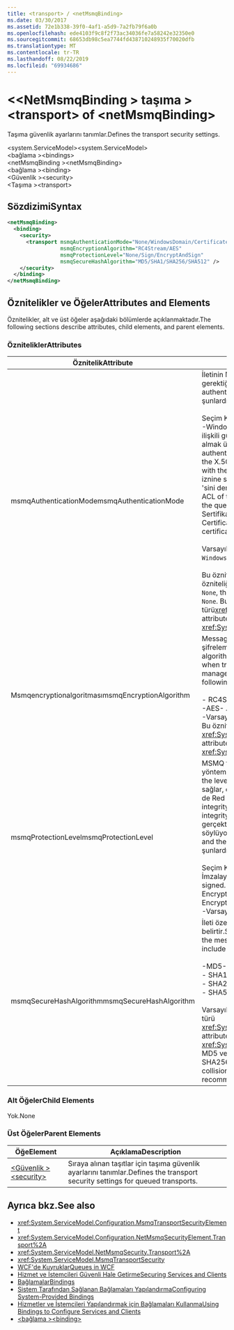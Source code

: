 ```yaml
---
title: <transport> / <netMsmqBinding>
ms.date: 03/30/2017
ms.assetid: 72e1b338-39f0-4af1-a5d9-7a2fb79f6a0b
ms.openlocfilehash: ede4103f9c8f2f73ac34036fe7a58242e32350e0
ms.sourcegitcommit: 68653db98c5ea7744fd438710248935f70020dfb
ms.translationtype: MT
ms.contentlocale: tr-TR
ms.lasthandoff: 08/22/2019
ms.locfileid: "69934686"
---
```

# <a name="transport-of-netmsmqbinding"></a><span data-ttu-id="f5474-102">\<\<NetMsmqBinding > taşıma ></span><span class="sxs-lookup"><span data-stu-id="f5474-102">\<transport> of \<netMsmqBinding></span></span>
<span data-ttu-id="f5474-103">Taşıma güvenlik ayarlarını tanımlar.</span><span class="sxs-lookup"><span data-stu-id="f5474-103">Defines the transport security settings.</span></span>  
  
 <span data-ttu-id="f5474-104">\<system.ServiceModel></span><span class="sxs-lookup"><span data-stu-id="f5474-104">\<system.ServiceModel></span></span>  
<span data-ttu-id="f5474-105">\<bağlama ></span><span class="sxs-lookup"><span data-stu-id="f5474-105">\<bindings></span></span>  
<span data-ttu-id="f5474-106">\<netMsmqBinding ></span><span class="sxs-lookup"><span data-stu-id="f5474-106">\<netMsmqBinding></span></span>  
<span data-ttu-id="f5474-107">\<bağlama ></span><span class="sxs-lookup"><span data-stu-id="f5474-107">\<binding></span></span>  
<span data-ttu-id="f5474-108">\<Güvenlik ></span><span class="sxs-lookup"><span data-stu-id="f5474-108">\<security></span></span>  
<span data-ttu-id="f5474-109">\<Taşıma ></span><span class="sxs-lookup"><span data-stu-id="f5474-109">\<transport></span></span>  
  
## <a name="syntax"></a><span data-ttu-id="f5474-110">Sözdizimi</span><span class="sxs-lookup"><span data-stu-id="f5474-110">Syntax</span></span>  
  
```xml  
<netMsmqBinding>
  <binding>
    <security>
      <transport msmqAuthenticationMode="None/WindowsDomain/Certificate"
                 msmqEncryptionAlgorithm="RC4Stream/AES"
                 msmqProtectionLevel="None/Sign/EncryptAndSign"
                 msmqSecureHashAlgorithm="MD5/SHA1/SHA256/SHA512" />
    </security>
  </binding>
</netMsmqBinding>
```  
  
## <a name="attributes-and-elements"></a><span data-ttu-id="f5474-111">Öznitelikler ve Öğeler</span><span class="sxs-lookup"><span data-stu-id="f5474-111">Attributes and Elements</span></span>  
 <span data-ttu-id="f5474-112">Öznitelikler, alt ve üst öğeler aşağıdaki bölümlerde açıklanmaktadır.</span><span class="sxs-lookup"><span data-stu-id="f5474-112">The following sections describe attributes, child elements, and parent elements.</span></span>  
  
### <a name="attributes"></a><span data-ttu-id="f5474-113">Öznitelikler</span><span class="sxs-lookup"><span data-stu-id="f5474-113">Attributes</span></span>  
  
|<span data-ttu-id="f5474-114">Öznitelik</span><span class="sxs-lookup"><span data-stu-id="f5474-114">Attribute</span></span>|<span data-ttu-id="f5474-115">Açıklama</span><span class="sxs-lookup"><span data-stu-id="f5474-115">Description</span></span>|  
|---------------|-----------------|  
|<span data-ttu-id="f5474-116">msmqAuthenticationMode</span><span class="sxs-lookup"><span data-stu-id="f5474-116">msmqAuthenticationMode</span></span>|<span data-ttu-id="f5474-117">İletinin MSMQ taşıması tarafından nasıl doğrulanabilmesi gerektiğini belirtir.</span><span class="sxs-lookup"><span data-stu-id="f5474-117">Specifies how the message must be authenticated by the MSMQ transport.</span></span> <span data-ttu-id="f5474-118">Geçerli değerler şunlardır:</span><span class="sxs-lookup"><span data-stu-id="f5474-118">Valid values include the following:</span></span><br /><br /> <span data-ttu-id="f5474-119">Seçim Kimlik doğrulaması yok.</span><span class="sxs-lookup"><span data-stu-id="f5474-119">-   None: No authentication.</span></span><br /><span data-ttu-id="f5474-120">-WindowsDomain: Kimlik doğrulama mekanizması, iletiyle ilişkili güvenlik tanımlayıcısı için X. 509.440 sertifikasını almak üzere Active Directory kullanır.</span><span class="sxs-lookup"><span data-stu-id="f5474-120">-   WindowsDomain: The authentication mechanism uses Active Directory to retrieve the X.509 certificate for the security identifier associated with the message.</span></span> <span data-ttu-id="f5474-121">Bu daha sonra kullanıcının sıra için yazma iznine sahip olduğundan emin olmak üzere kuyruğun ACL 'sini denetlemek için kullanılır.</span><span class="sxs-lookup"><span data-stu-id="f5474-121">This is then used to check the ACL of the queue to ensure the user has write permission for the queue.</span></span><br /><span data-ttu-id="f5474-122">Sertifika Kanal, sertifika deposundan sertifikayı alır.</span><span class="sxs-lookup"><span data-stu-id="f5474-122">-   Certificate: The channel retrieves the certificate from the certificate store.</span></span><br /><br /> <span data-ttu-id="f5474-123">Varsayılan, `WindowsDomain` değeridir.</span><span class="sxs-lookup"><span data-stu-id="f5474-123">The default is `WindowsDomain`.</span></span><br /><br /> <span data-ttu-id="f5474-124">Bu öznitelik olarak `None`ayarlandıysa `msmqProtectionLevel` , özniteliği de olarak `None`ayarlanmalıdır.</span><span class="sxs-lookup"><span data-stu-id="f5474-124">If this attribute is set to `None`, the `msmqProtectionLevel` attribute must also be set to `None`.</span></span> <span data-ttu-id="f5474-125">Bu öznitelik türü<xref:System.ServiceModel.MsmqAuthenticationMode></span><span class="sxs-lookup"><span data-stu-id="f5474-125">This attribute is of type <xref:System.ServiceModel.MsmqAuthenticationMode></span></span>|  
|<span data-ttu-id="f5474-126">Msmqencryptionalgoritması</span><span class="sxs-lookup"><span data-stu-id="f5474-126">msmqEncryptionAlgorithm</span></span>|<span data-ttu-id="f5474-127">Message Queue yöneticileri arasında ileti aktarılırken ileti şifreleme için kullanılacak algoritmayı belirtir.</span><span class="sxs-lookup"><span data-stu-id="f5474-127">Specifies the algorithm to be used for message encryption on the wire when transferring messages between message queue managers.</span></span> <span data-ttu-id="f5474-128">Geçerli değerler şunlardır:</span><span class="sxs-lookup"><span data-stu-id="f5474-128">Valid values include the following:</span></span><br /><br /> <span data-ttu-id="f5474-129">- RC4Stream</span><span class="sxs-lookup"><span data-stu-id="f5474-129">-   RC4Stream</span></span><br /><span data-ttu-id="f5474-130">-AES</span><span class="sxs-lookup"><span data-stu-id="f5474-130">-   AES</span></span><br /><span data-ttu-id="f5474-131">-Varsayılan değer `RC4Stream`.</span><span class="sxs-lookup"><span data-stu-id="f5474-131">-   The default value is `RC4Stream`.</span></span> <span data-ttu-id="f5474-132">Bu öznitelik türü <xref:System.ServiceModel.MsmqEncryptionAlgorithm>.</span><span class="sxs-lookup"><span data-stu-id="f5474-132">This attribute is of type <xref:System.ServiceModel.MsmqEncryptionAlgorithm>.</span></span>|  
|<span data-ttu-id="f5474-133">msmqProtectionLevel</span><span class="sxs-lookup"><span data-stu-id="f5474-133">msmqProtectionLevel</span></span>|<span data-ttu-id="f5474-134">MSMQ taşıması düzeyinde iletilerin güvenli hale getirilme yöntemini belirtir.</span><span class="sxs-lookup"><span data-stu-id="f5474-134">Specifies the way messages are secured at the level of the MSMQ transport.</span></span> <span data-ttu-id="f5474-135">Şifreleme ileti bütünlüğünü sağlar, oturum açma ve şifreleme hem ileti bütünlüğünü hem de Red olmamasını sağlar.</span><span class="sxs-lookup"><span data-stu-id="f5474-135">Encryption ensures message integrity, while sign and encrypt ensures both message integrity and non-repudiation.</span></span> <span data-ttu-id="f5474-136">Diğer bir deyişle, ileti gerçekten gönderenden geldi ve gönderen kim olduğunu söylüyor.</span><span class="sxs-lookup"><span data-stu-id="f5474-136">That is, the message indeed came from the sender and the sender is who he says he is.</span></span> <span data-ttu-id="f5474-137">Geçerli değerler şunlardır:</span><span class="sxs-lookup"><span data-stu-id="f5474-137">Valid values include the following:</span></span><br /><br /> <span data-ttu-id="f5474-138">Seçim Koruma yok.</span><span class="sxs-lookup"><span data-stu-id="f5474-138">-   None: No protection.</span></span><br /><span data-ttu-id="f5474-139">İmzalayabilirsiniz İletiler imzalanır.</span><span class="sxs-lookup"><span data-stu-id="f5474-139">-   Sign: Messages are signed.</span></span><br /><span data-ttu-id="f5474-140">EncryptAndSign özelliğini İletiler şifrelenir ve imzalanır.</span><span class="sxs-lookup"><span data-stu-id="f5474-140">-   EncryptAndSign: Messages are encrypted and signed.</span></span><br /><span data-ttu-id="f5474-141">-Varsayılan `Sign`değer.</span><span class="sxs-lookup"><span data-stu-id="f5474-141">-   The default is `Sign`.</span></span>|  
|<span data-ttu-id="f5474-142">msmqSecureHashAlgorithm</span><span class="sxs-lookup"><span data-stu-id="f5474-142">msmqSecureHashAlgorithm</span></span>|<span data-ttu-id="f5474-143">İleti özetinin bilgi işlem için kullanılacak karma algoritmasını belirtir.</span><span class="sxs-lookup"><span data-stu-id="f5474-143">Specifies the hash algorithm to be used for computing the message digest.</span></span> <span data-ttu-id="f5474-144">Geçerli değerler şunlardır:</span><span class="sxs-lookup"><span data-stu-id="f5474-144">Valid values include the following:</span></span><br /><br /> <span data-ttu-id="f5474-145">-MD5</span><span class="sxs-lookup"><span data-stu-id="f5474-145">-   MD5</span></span><br /><span data-ttu-id="f5474-146">-   SHA1</span><span class="sxs-lookup"><span data-stu-id="f5474-146">-   SHA1</span></span><br /><span data-ttu-id="f5474-147">-   SHA256</span><span class="sxs-lookup"><span data-stu-id="f5474-147">-   SHA256</span></span><br /><span data-ttu-id="f5474-148">-   SHA512</span><span class="sxs-lookup"><span data-stu-id="f5474-148">-   SHA512</span></span><br /><br /> <span data-ttu-id="f5474-149">Varsayılan, `SHA1` değeridir.</span><span class="sxs-lookup"><span data-stu-id="f5474-149">The default is `SHA1`.</span></span> <span data-ttu-id="f5474-150">Bu öznitelik türü <xref:System.ServiceModel.MsmqSecureHashAlgorithm>.</span><span class="sxs-lookup"><span data-stu-id="f5474-150">This attribute is of type <xref:System.ServiceModel.MsmqSecureHashAlgorithm>.</span></span><br><span data-ttu-id="f5474-151">MD5 ve SHA1 ile ilgili çarpışma sorunları nedeniyle, Microsoft SHA256 veya daha iyi bir performans öneriyor.</span><span class="sxs-lookup"><span data-stu-id="f5474-151">Due to collision problems with MD5 and SHA1, Microsoft recommends SHA256 or better.</span></span>|  
  
### <a name="child-elements"></a><span data-ttu-id="f5474-152">Alt Öğeler</span><span class="sxs-lookup"><span data-stu-id="f5474-152">Child Elements</span></span>  
 <span data-ttu-id="f5474-153">Yok.</span><span class="sxs-lookup"><span data-stu-id="f5474-153">None</span></span>  
  
### <a name="parent-elements"></a><span data-ttu-id="f5474-154">Üst Öğeler</span><span class="sxs-lookup"><span data-stu-id="f5474-154">Parent Elements</span></span>  
  
|<span data-ttu-id="f5474-155">Öğe</span><span class="sxs-lookup"><span data-stu-id="f5474-155">Element</span></span>|<span data-ttu-id="f5474-156">Açıklama</span><span class="sxs-lookup"><span data-stu-id="f5474-156">Description</span></span>|  
|-------------|-----------------|  
|[<span data-ttu-id="f5474-157">\<Güvenlik ></span><span class="sxs-lookup"><span data-stu-id="f5474-157">\<security></span></span>](security-of-netmsmqbinding.md)|<span data-ttu-id="f5474-158">Sıraya alınan taşıtlar için taşıma güvenlik ayarlarını tanımlar.</span><span class="sxs-lookup"><span data-stu-id="f5474-158">Defines the transport security settings for queued transports.</span></span>|  
  
## <a name="see-also"></a><span data-ttu-id="f5474-159">Ayrıca bkz.</span><span class="sxs-lookup"><span data-stu-id="f5474-159">See also</span></span>

- <xref:System.ServiceModel.Configuration.MsmqTransportSecurityElement>
- <xref:System.ServiceModel.Configuration.NetMsmqSecurityElement.Transport%2A>
- <xref:System.ServiceModel.NetMsmqSecurity.Transport%2A>
- <xref:System.ServiceModel.MsmqTransportSecurity>
- [<span data-ttu-id="f5474-160">WCF'de Kuyruklar</span><span class="sxs-lookup"><span data-stu-id="f5474-160">Queues in WCF</span></span>](../../../wcf/feature-details/queues-in-wcf.md)
- [<span data-ttu-id="f5474-161">Hizmet ve İstemcileri Güvenli Hale Getirme</span><span class="sxs-lookup"><span data-stu-id="f5474-161">Securing Services and Clients</span></span>](../../../wcf/feature-details/securing-services-and-clients.md)
- [<span data-ttu-id="f5474-162">Bağlamalar</span><span class="sxs-lookup"><span data-stu-id="f5474-162">Bindings</span></span>](../../../wcf/bindings.md)
- [<span data-ttu-id="f5474-163">Sistem Tarafından Sağlanan Bağlamaları Yapılandırma</span><span class="sxs-lookup"><span data-stu-id="f5474-163">Configuring System-Provided Bindings</span></span>](../../../wcf/feature-details/configuring-system-provided-bindings.md)
- [<span data-ttu-id="f5474-164">Hizmetler ve İstemcileri Yapılandırmak için Bağlamaları Kullanma</span><span class="sxs-lookup"><span data-stu-id="f5474-164">Using Bindings to Configure Services and Clients</span></span>](../../../wcf/using-bindings-to-configure-services-and-clients.md)
- [<span data-ttu-id="f5474-165">\<bağlama ></span><span class="sxs-lookup"><span data-stu-id="f5474-165">\<binding></span></span>](../../../misc/binding.md)
